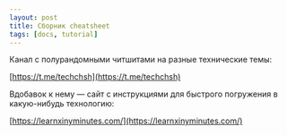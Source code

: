 ```yaml
---
layout: post
title: Сборник cheatsheet
tags: [docs, tutorial]
---
```

Канал с полурандомными читшитами на разные технические темы:

[https://t.me/techchsh](https://t.me/techchsh)

Вдобавок к нему — сайт с инструкциями для быстрого погружения в какую-нибудь технологию:

[https://learnxinyminutes.com/](https://learnxinyminutes.com/)
